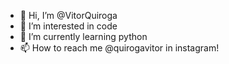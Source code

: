 - 👋 Hi, I’m @VitorQuiroga
- 👀 I’m interested in code
- 🌱 I’m currently learning python
- 📫 How to reach me @quirogavitor in instagram!
